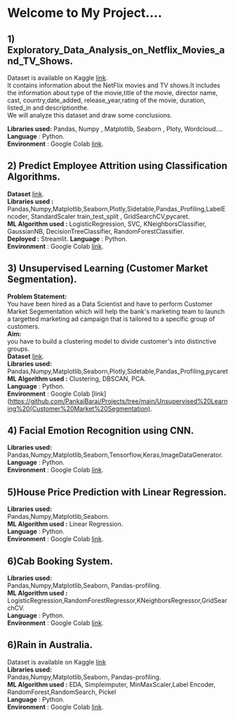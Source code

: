 # **Welcome to My Project....**
## **1)  Exploratory_Data_Analysis_on_Netflix_Movies_and_TV_Shows.**
Dataset is available on Kaggle [link](https://www.kaggle.com/shivamb/netflix-shows).  
It contains information about the NetFlix movies and TV shows.It includes the information about type of the movie,title	of the movie, director name,	cast,	country,date_added,	release_year,rating of the movie, duration,	listed_in and descriptionthe.  
We will analyze this dataset and draw some conclusions.

****Libraries used:**** Pandas, Numpy , Matplotlib, Seaborn , Ploty, Wordcloud....  
****Language**** : Python.    
****Environment**** : Google Colab [link](https://github.com/PankajBarai/Projects/tree/main/EDA%20On%20Netflix%20%26%20TV%20shows).  
 
## **2)  Predict Employee Attrition using Classification Algorithms.**  

****Dataset**** [link](https://www.dropbox.com/s/d18ektpwkx91khj/employee_data.csv).  
****Libraries used :****  
Pandas,Numpy,Matplotlib,Seaborn,Plotly,Sidetable,Pandas_Profiling,LabelEncoder, StandardScaler
train_test_split , GridSearchCV,pycaret.    
****ML Algorithm used :**** LogisticRegression, SVC, KNeighborsClassifier, GaussianNB, DecisionTreeClassifier, RandomForestClassifier.  
****Deployed :**** Streamlit.
****Language**** : Python.  
****Environment**** : Google Colab [link](https://github.com/PankajBarai/Projects/tree/main/Predict%20Employee%20Attrition%20using%20Classification%20Algorithms).  

## **3)  Unsupervised Learning (Customer Market Segmentation).**  
**Problem Statement:**  
You have been hired as a Data Scientist and have to perform Customer Market Segementation which will help the bank's marketing team to launch a targetted marketing ad campaign that is tailored to a specific group of customers.   
****Aim:****  
you have to build a clustering model to divide customer's into  distinctive groups.  
****Dataset**** [link](https://www.dropbox.com/s/6v54wro81mlyp4x/marketing_data.csv).  
****Libraries used:****    
Pandas,Numpy,Matplotlib,Seaborn,Plotly,Sidetable,Pandas_Profiling,pycaret  
****ML Algorithm used :**** Clustering, DBSCAN, PCA.    
****Language**** : Python.    
****Environment**** : Google Colab [link](https://github.com/PankajBarai/Projects/tree/main/Unsupervised%20Learning%20(Customer%20Market%20Segmentation).  

## **4) Facial Emotion Recognition using CNN.**   

****Libraries used:****  
Pandas,Numpy,Matplotlib,Seaborn,Tensorflow,Keras,ImageDataGenerator.  
****Language**** : Python.    
****Environment**** : Google Colab [link](https://github.com/PankajBarai/Projects/tree/main/Facial%20Emotion%20Recognition%20using%20CNN).  

## **5)House Price Prediction with Linear Regression.**  

****Libraries used:****  
Pandas,Numpy,Matplotlib,Seaborn.  
****ML Algorithm used :**** Linear Regression.  
****Language**** : Python.    
****Environment**** : Google Colab [link](https://github.com/PankajBarai/Projects/tree/main/House%20Price%20Prediction%20with%20Linear%20Regression).  

## **6)Cab Booking System.**  

****Libraries used:****  
Pandas,Numpy,Matplotlib,Seaborn, Pandas-profiling.  
****ML Algorithm used :**** LogisticRegression,RandomForestRegressor,KNeighborsRegressor,GridSearchCV.  
****Language**** : Python.    
****Environment**** : Google Colab [link](https://github.com/PankajBarai/Projects/tree/main/cab_booking_system).  


## **6)Rain in Australia.**  
Dataset is available on Kaggle  [link](https://kaggle.com/datasets)  
****Libraries used:****  
Pandas,Numpy,Matplotlib,Seaborn, Pandas-profiling.  
****ML Algorithm used :**** EDA, Simpleimputer, MinMaxScaler,Label Encoder, RandomForest,RandomSearch, Pickel  
****Language**** : Python.    
****Environment**** : Google Colab [link](https://github.com/PankajBarai/Projects/tree/main/Rain%20in%20Australia).  
